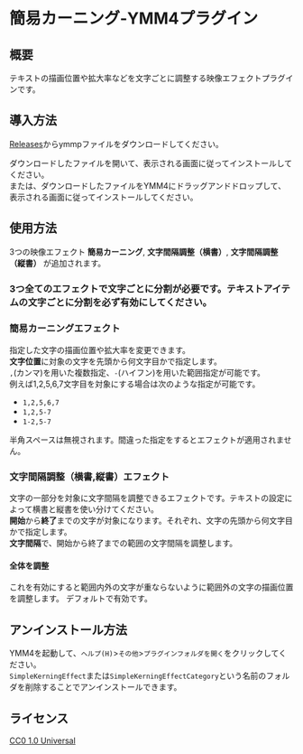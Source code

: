 # 簡易カーニング-YMM4プラグイン
## 概要
テキストの描画位置や拡大率などを文字ごとに調整する映像エフェクトプラグインです。  
## 導入方法
[Releases](https://github.com/tetra-te/SimpleKerningEffect/releases/latest)からymmpファイルをダウンロードしてください。  

ダウンロードしたファイルを開いて、表示される画面に従ってインストールしてください。  
または、ダウンロードしたファイルをYMM4にドラッグアンドドロップして、表示される画面に従ってインストールしてください。  
## 使用方法
3つの映像エフェクト **簡易カーニング**, **文字間隔調整（横書）**, **文字間隔調整（縦書）** が追加されます。  
### 3つ全てのエフェクトで文字ごとに分割が必要です。テキストアイテムの文字ごとに分割を必ず有効にしてください。
### 簡易カーニングエフェクト
指定した文字の描画位置や拡大率を変更できます。  
**文字位置**に対象の文字を先頭から何文字目かで指定します。  
`,`(カンマ)を用いた複数指定、`-`(ハイフン)を用いた範囲指定が可能です。  
例えば1,2,5,6,7文字目を対象にする場合は次のような指定が可能です。  
* `1,2,5,6,7`
* `1,2,5-7`
* `1-2,5-7`  

半角スペースは無視されます。間違った指定をするとエフェクトが適用されません。  
### 文字間隔調整（横書,縦書）エフェクト
文字の一部分を対象に文字間隔を調整できるエフェクトです。テキストの設定によって横書と縦書を使い分けてください。  
**開始**から**終了**までの文字が対象になります。それぞれ、文字の先頭から何文字目かで指定します。  
**文字間隔**で、開始から終了までの範囲の文字間隔を調整します。
#### 全体を調整
これを有効にすると範囲内外の文字が重ならないように範囲外の文字の描画位置を調整します。
デフォルトで有効です。
## アンインストール方法
YMM4を起動して、`ヘルプ(H)`>`その他`>`プラグインフォルダを開く`をクリックしてください。  
`SimpleKerningEffect`または`SimpleKerningEffectCategory`という名前のフォルダを削除することでアンインストールできます。  
## ライセンス
[CC0 1.0 Universal](./LICENSE)